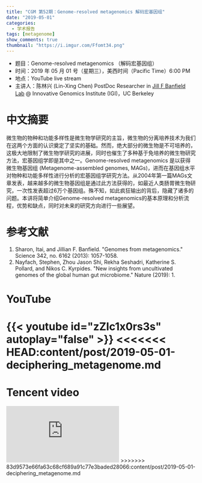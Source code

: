 ```yaml
---
title: "CGM 第52期：Genome-resolved metagenomics 解码宏基因组"
date: "2019-05-01"
categories:
  - 学术报告
tags: [metagenome]
show_comments: true
thumbnail: "https://i.imgur.com/Ffomt34.png"
---
```



- 题目：Genome-resolved metagenomics （解码宏基因组）
- 时间：2019 年 05 月 01 号（星期三），美西时间（Pacific Time）6:00 PM
- 地点：YouTube live stream
- 主讲人：陈林兴 (Lin-Xing Chen) PostDoc Researcher in [Jill F Banfield Lab](http://nanogeoscience.berkeley.edu/index.html) @ Innovative Genomics Institute (IGI)，UC Berkeley



# 中文摘要

微生物的物种和功能多样性是微生物学研究的主旨，微生物的分离培养技术为我们在这两个方面的认识奠定了坚实的基础。然而，绝大部分的微生物是不可培养的，这极大地限制了微生物学研究的进展，同时也催生了多种基于免培养的微生物研究方法，宏基因组学即是其中之一。Genome-resolved metagenomics 是以获得微生物基因组 (Metagenome-assembled genomes, MAGs)，进而在基因组水平对物种和功能多样性进行分析的宏基因组学研究方法。从2004年第一篇MAGs文章发表，越来越多的微生物基因组是通过此方法获得的，如最近人类肠胃微生物研究，一次性发表超过6万个基因组。殊不知，如此疯狂输出的背后，隐藏了诸多的问题。本讲将简单介绍Genome-resolved metagenomics的基本原理和分析流程，优势和缺点，同时对未来的研究方向进行一些展望。


# 参考文献
1.	Sharon, Itai, and Jillian F. Banfield. "Genomes from metagenomics." Science 342, no. 6162 (2013): 1057-1058.
2.	Nayfach, Stephen, Zhou Jason Shi, Rekha Seshadri, Katherine S. Pollard, and Nikos C. Kyrpides. "New insights from uncultivated genomes of the global human gut microbiome." Nature (2019): 1.



# YouTube

{{< youtube id="zZIc1x0rs3s" autoplay="false" >}}
<<<<<<< HEAD:content/post/2019-05-01-deciphering_metagenome.md
=======

# Tencent video
<iframe frameborder="0" src="https://v.qq.com/txp/iframe/player.html?vid=r0870w9pige" allowFullScreen="true"></iframe>
>>>>>>> 83d9573e66fa63c68cf689a91c77e3baded28066:content/post/2019-05-01-deciphering_metagenome.md
